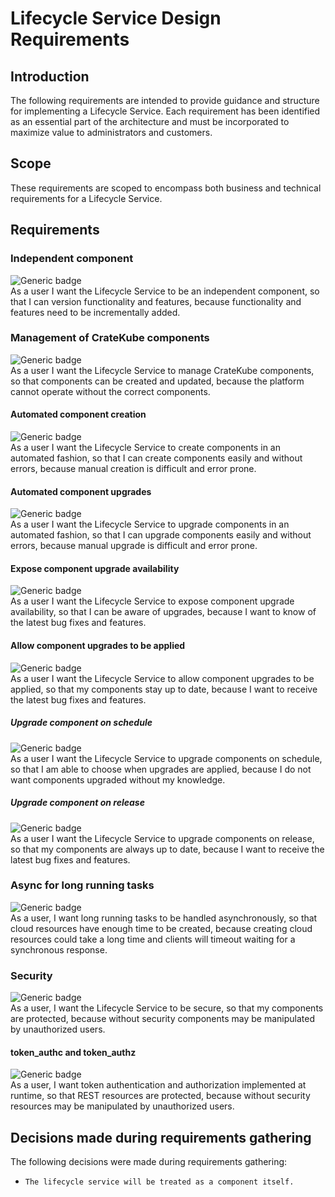 # Lifecycle Service Design Requirements
## Introduction  
The following requirements are intended to provide guidance and structure for implementing a Lifecycle Service. 
Each requirement has been identified as an essential part of the architecture and must be incorporated to maximize value to administrators and customers.

## Scope  
These requirements are scoped to encompass both business and technical requirements for a Lifecycle Service.  

## Requirements  
### Independent component  
![Generic badge](https://img.shields.io/badge/BUSINESS-MVP-GREEN.svg)  
As a user I want the Lifecycle Service to be an independent component,
so that I can version functionality and features, 
because functionality and features need to be incrementally added.

### Management of CrateKube components  
![Generic badge](https://img.shields.io/badge/BUSINESS-MVP-GREEN.svg)  
As a user I want the Lifecycle Service to manage CrateKube components, 
so that components can be created and updated, 
because the platform cannot operate without the correct components.  

#### Automated component creation
![Generic badge](https://img.shields.io/badge/TECHNICAL-MVP-GREEN.svg)  
As a user I want the Lifecycle Service to create components in an automated fashion, 
so that I can create components easily and without errors, 
because manual creation is difficult and error prone.

#### Automated component upgrades  
![Generic badge](https://img.shields.io/badge/TECHNICAL-MVP-GREEN.svg)  
As a user I want the Lifecycle Service to upgrade components in an automated fashion, 
so that I can upgrade components easily and without errors, 
because manual upgrade is difficult and error prone. 

#### Expose component upgrade availability
![Generic badge](https://img.shields.io/badge/BUSINESS-MVP-GREEN.svg)  
As a user I want the Lifecycle Service to expose component upgrade availability, 
so that I can be aware of upgrades, 
because I want to know of the latest bug fixes and features.  

#### Allow component upgrades to be applied
![Generic badge](https://img.shields.io/badge/BUSINESS-MVP-GREEN.svg)  
As a user I want the Lifecycle Service to allow component upgrades to be applied, 
so that my components stay up to date, 
because I want to receive the latest bug fixes and features.  

##### Upgrade component on schedule 
![Generic badge](https://img.shields.io/badge/TECHNICAL-POSTMVP-YELLOW.svg)  
As a user I want the Lifecycle Service to upgrade components on schedule, 
so that I am able to choose when upgrades are applied, 
because I do not want components upgraded without my knowledge.  

##### Upgrade component on release 
![Generic badge](https://img.shields.io/badge/TECHNICAL-POSTMVP-YELLOW.svg)  
As a user I want the Lifecycle Service to upgrade components on release, 
so that my components are always up to date, 
because I want to receive the latest bug fixes and features.  

### Async for long running tasks  
![Generic badge](https://img.shields.io/badge/TECHNICAL-MVP-GREEN.svg)  
As a user, I want long running tasks to be handled asynchronously, 
so that cloud resources have enough time to be created, 
because creating cloud resources could take a long time and clients will timeout waiting for a synchronous response.  

### Security  
![Generic badge](https://img.shields.io/badge/BUSINESS-MVP-GREEN.svg)  
As a user, I want the Lifecycle Service to be secure, 
so that my components are protected, 
because without security components may be manipulated by unauthorized users.   

#### token_authc and token_authz  
![Generic badge](https://img.shields.io/badge/TECHNICAL-MVP-GREEN.svg)  
As a user, I want token authentication and authorization implemented at runtime, 
so that REST resources are protected, 
because without security resources may be manipulated by unauthorized users.  

## Decisions made during requirements gathering  
The following decisions were made during requirements gathering:  

- `The lifecycle service will be treated as a component itself.`
